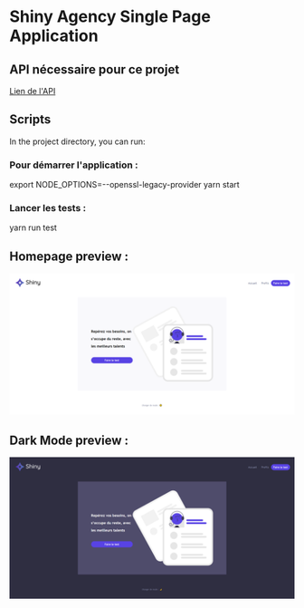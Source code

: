 # Shiny Agency Single Page Application

## API nécessaire pour ce projet

[Lien de l'API](https://github.com/OpenClassrooms-Student-Center/7150606-API-React-intermediaire)

## Scripts

In the project directory, you can run:

### Pour démarrer l'application :

export NODE_OPTIONS=--openssl-legacy-provider
yarn start

### Lancer les tests :

yarn run test

## Homepage preview :

![alt text](Public/homePagePreview.png)

## Dark Mode preview :
![alt text](Public/darkModePreview.png)
